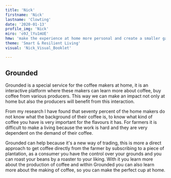 ```yaml
---
title: 'Nick'
firstname: 'Nick'
lastname: 'Clowting'
date: '2020-01-13'
profile_img: 'Nick' 
miro: 'o9J_lYu1mUE'
hmw: 'make the experience at home more personal and create a smaller gap between the producer and consumers?'
theme: 'Smart & Resilient Living'
visual: 'Nick_Visual_Booklet'

---
```


## Grounded 

Grounded is a special service for the coffee makers at home, it is an interactive platform where these makers can learn more about coffee, buy coffee from various producers. This way we can make an impact not only at home but also the producers will benefit from this interaction. 

From my research I have found that seventy percent of the home makers do not know what the background of their coffee is, to know what kind of coffee you have is very important for the flavours it has. For farmers it is difficult to make a living because the work is hard and they are very dependent on the demand of their coffee. 

Grounded can help because it's a new way of trading, this is more a direct approach to get coffee directly from the farmer by subscribing to a piece of plantation, as a consumer you have the control over your grounds and you can roast your beans by a roaster to your liking. With it you learn more about the production of coffee and within Grounded you can also learn more about the making of coffee, so you can make the perfect cup at home. 